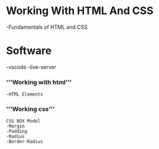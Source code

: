 # Working With HTML And CSS
-Fundamentals of HTML and CSS
# Software
-vscode
-live-server

### '''Working with html'''
    -HTML Elements
### '''Working css''' 
    CSS BOX Model
    -Margin
    -Padding
    -Radius
    -Border-Radius
